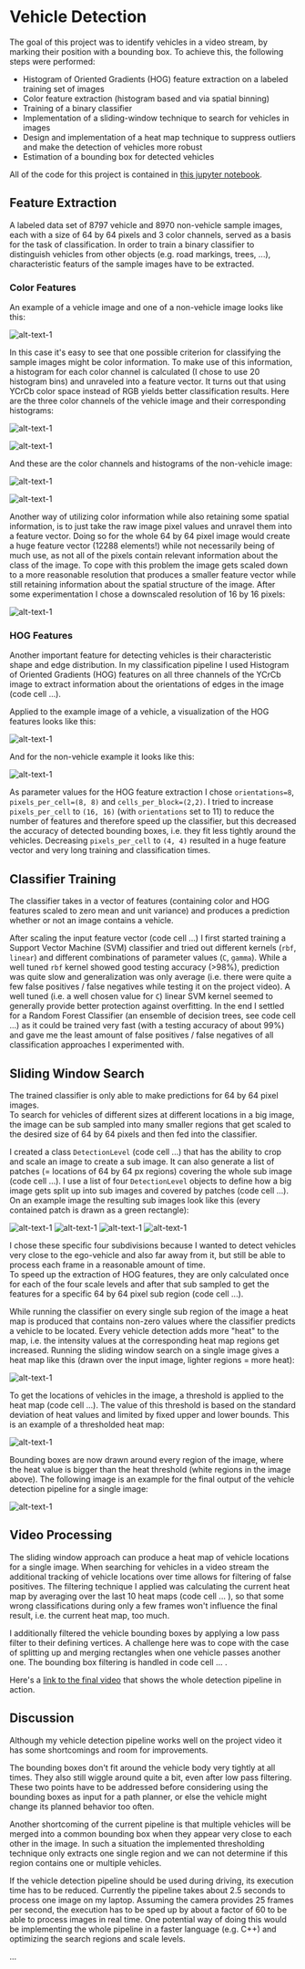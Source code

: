# Vehicle Detection

The goal of this project was to identify vehicles in a video stream, by marking their position with a bounding box.
To achieve this, the following steps were performed:

* Histogram of Oriented Gradients (HOG) feature extraction on a labeled training set of images
* Color feature extraction (histogram based and via spatial binning)
* Training of a binary classifier
* Implementation of a sliding-window technique to search for vehicles in images
* Design and implementation of a heat map technique to suppress outliers and make the detection of vehicles more robust
* Estimation of a bounding box for detected vehicles

All of the code for this project is contained in [this jupyter notebook](https://github.com/Corni33/CarND_P5_VehicleDetection/blob/master/vehicle_detection.ipynb).

## Feature Extraction

A labeled data set of 8797 vehicle and 8970 non-vehicle sample images, each with a size of 64 by 64 pixels and 3 color channels, served as a basis for the task of classification.
In order to train a binary classifier to distinguish vehicles from other objects (e.g. road markings, trees, ...), characteristic featurs of the sample images have to be extracted.  

### Color Features

An example of a vehicle image and one of a non-vehicle image looks like this:

![alt-text-1](./output_images/samples.png "Example Images")

In this case it's easy to see that one possible criterion for classifying the sample images might be color information.
To make use of this information, a histogram for each color channel is calculated (I chose to use 20 histogram bins) and unraveled into a feature vector. It turns out that using YCrCb color space instead of RGB yields better classification results. 
Here are the three color channels of the vehicle image and their corresponding histograms:

![alt-text-1](./output_images/color_channels_vehicle.png "Color channels of vehicle image")

![alt-text-1](./output_images/hist_vehicle.png "Histograms of vehicle image")

And these are the color channels and histograms of the non-vehicle image:

![alt-text-1](./output_images/color_channels_non_vehicle.png "Color channels of non-vehicle image")

![alt-text-1](./output_images/hist_non_vehicle.png "Histograms of non-vehicle image")

Another way of utilizing color information while also retaining some spatial information, is to just take the raw image pixel values and unravel them into a feature vector.
Doing so for the whole 64 by 64 pixel image would create a huge feature vector (12288 elements!) while not necessarily being of much use, as not all of the pixels contain relevant information about the class of the image.
To cope with this problem the image gets scaled down to a more reasonable resolution that produces a smaller feature vector while still retaining information about the spatial structure of the image.
After some experimentation I chose a downscaled resolution of 16 by 16 pixels:

![alt-text-1](./output_images/down_sampled.png "Down sampled image")


### HOG Features

<!--Even without color information, a human can easily identify a car in many different situations. -->
Another important feature for detecting vehicles is their characteristic shape and edge distribution. 
In my classification pipeline I used Histogram of Oriented Gradients (HOG) features on all three channels of the YCrCb image to extract information about the orientations of edges in the image (code cell ...).

Applied to the example image of a vehicle, a visualization of the HOG features looks like this:

![alt-text-1](./output_images/hog_vehicle.png "HOG features of vehicle image")

And for the non-vehicle example it looks like this:

![alt-text-1](./output_images/hog_non_vehicle.png "HOG features of non-vehicle image")

As parameter values for the HOG feature extraction I chose `orientations=8`, `pixels_per_cell=(8, 8)` and `cells_per_block=(2,2)`. 
I tried to increase `pixels_per_cell` to `(16, 16)` (with `orientations` set to 11) to reduce the number of features and therefore speed up the classifier, but this decreased the accuracy of detected bounding boxes, i.e. they fit less tightly around the vehicles.
Decreasing `pixels_per_cell` to `(4, 4)` resulted in a huge feature vector and very long training and classification times. 


## Classifier Training

The classifier takes in a vector of features (containing color and HOG features scaled to zero mean and unit variance) and produces a prediction whether or not an image contains a vehicle.

After scaling the input feature vector (code cell ...) I first started training a Support Vector Machine (SVM) classifier and tried out different kernels (`rbf`, `linear`) and different combinations of parameter values (`C`, `gamma`).
While a well tuned `rbf` kernel showed good testing accuracy (>98%), prediction was quite slow and generalization was only average (i.e. there were quite a few false positives / false negatives while testing it on the project video). 
A well tuned (i.e. a well chosen value for `C`) linear SVM kernel seemed to generally provide better protection against overfitting.
In the end I settled for a Random Forest Classifier (an ensemble of decision trees, see code cell ...) as it could be trained very fast (with a testing accuracy of about 99%) and gave me the least amount of false positives / false negatives of all classification approaches I experimented with.


## Sliding Window Search

The trained classifier is only able to make predictions for 64 by 64 pixel images.  
To search for vehicles of different sizes at different locations in a big image, the image can be sub sampled into many smaller regions that get scaled to the desired size of 64 by 64 pixels and then fed into the classifier. 

I created a class `DetectionLevel` (code cell ...) that has the ability to crop and scale an image to create a sub image.
It can also generate a list of patches (= locations of 64 by 64 px regions) covering the whole sub image (code cell ...).
I use a list of four `DetectionLevel` objects to define how a big image gets split up into sub images and covered by patches (code cell ...).
On an example image the resulting sub images look like this (every contained patch is drawn as a green rectangle):

![alt-text-1](./output_images/sub_image1.png "sum image 1")
![alt-text-1](./output_images/sub_image2.png "sum image 2")
![alt-text-1](./output_images/sub_image3.png "sum image 3")
![alt-text-1](./output_images/sub_image4.png "sum image 4")


I chose these specific four subdivisions because I wanted to detect vehicles very close to the ego-vehicle and also far away from it, but still be able to process each frame in a reasonable amount of time.  
To speed up the extraction of HOG features, they are only calculated once for each of the four scale levels and after that sub sampled to get the features for a specific 64 by 64 pixel sub region (code cell ...).

While running the classifier on every single sub region of the image a heat map is produced that contains non-zero values where the classifier predicts a vehicle to be located.
Every vehicle detection adds more "heat" to the map, i.e. the intensity values at the corresponding heat map regions get increased.
Running the sliding window search on a single image gives a heat map like this (drawn over the input image, lighter regions = more heat):

![alt-text-1](./output_images/heat_map.png "heat map")

To get the locations of vehicles in the image, a threshold is applied to the heat map (code cell ...).
The value of this threshold is based on the standard deviation of heat values and limited by fixed upper and lower bounds. 
This is an example of a thresholded heat map:

![alt-text-1](./output_images/heat_map_thresh.png "heat map with threshold")

Bounding boxes are now drawn around every region of the image, where the heat value is bigger than the heat threshold (white regions in the image above).
The following image is an example for the final output of the vehicle detection pipeline for a single image: 

![alt-text-1](./output_images/final_image.png "final output image")


## Video Processing

The sliding window approach can produce a heat map of vehicle locations for a single image. 
When searching for vehicles in a video stream the additional tracking of vehicle locations over time allows for filtering of false positives. 
The filtering technique I applied was calculating the current heat map by averaging over the last 10 heat maps (code cell ... ), so that some wrong classifications during only a few frames won't influence the final result, i.e. the current heat map, too much. 

I additionally filtered the vehicle bounding boxes by applying a low pass filter to their defining vertices. 
A challenge here was to cope with the case of splitting up and merging rectangles when one vehicle passes another one.
The bounding box filtering is handled in code cell ... .

Here's a [link to the final video](./output.mp4) that shows the whole detection pipeline in action.


## Discussion

Although my vehicle detection pipeline works well on the project video it has some shortcomings and room for improvements.

The bounding boxes don't fit around the vehicle body very tightly at all times. 
They also still wiggle around quite a bit, even after low pass filtering. 
These two points have to be addressed before considering using the bounding boxes as input for a path planner, or else the vehicle might change its planned behavior too often.

Another shortcoming of the current pipeline is that multiple vehicles will be merged into a common bounding box when they appear very close to each other in the image.
In such a situation the implemented thresholding technique only extracts one single region and we can not determine if this region contains one or multiple vehicles.

If the vehicle detection pipeline should be used during driving, its execution time has to be reduced. 
Currently the pipeline takes about 2.5 seconds to process one image on my laptop.
Assuming the camera provides 25 frames per second, the execution has to be sped up by about a factor of 60 to be able to process images in real time. 
One potential way of doing this would be implementing the whole pipeline in a faster language (e.g. C++) and optimizing the search regions and scale levels.
















...





